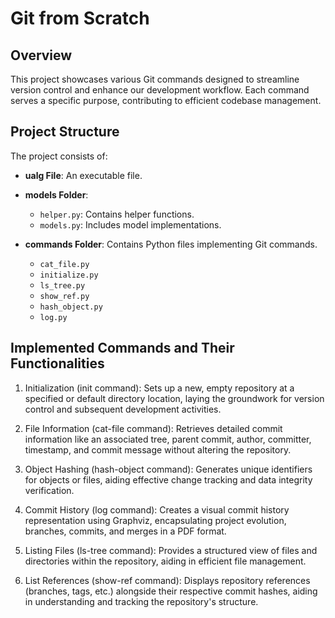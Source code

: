 # Git from Scratch

## Overview

This project showcases various Git commands designed to streamline version control and enhance our development workflow. Each command serves a specific purpose, contributing to efficient codebase management.

## Project Structure

The project consists of:

- **ualg File**: An executable file.
  
- **models Folder**:
  - `helper.py`: Contains helper functions.
  - `models.py`: Includes model implementations.

- **commands Folder**: Contains Python files implementing Git commands.
   - `cat_file.py`
   - `initialize.py`
   - `ls_tree.py`
   - `show_ref.py`
   - `hash_object.py`
   - `log.py`
 
## Implemented Commands and Their Functionalities

1. Initialization (init command):
   Sets up a new, empty repository at a specified or default directory location, laying the groundwork for version control and subsequent development activities.
   
2. File Information (cat-file command):
    Retrieves detailed commit information like an associated tree, parent commit, author, committer, timestamp, and commit message without altering the repository.

3. Object Hashing (hash-object command):
    Generates unique identifiers for objects or files, aiding effective change tracking and data integrity verification.

4. Commit History (log command):
    Creates a visual commit history representation using Graphviz, encapsulating project evolution, branches, commits, and merges in a PDF format.

5. Listing Files (ls-tree command):
    Provides a structured view of files and directories within the repository, aiding in efficient file management.

6. List References (show-ref command):
    Displays repository references (branches, tags, etc.) alongside their respective commit hashes, aiding in understanding and tracking the repository's structure.
